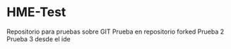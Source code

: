 HME-Test
========

Repositorio para pruebas sobre GIT
Prueba en repositorio forked
Prueba 2
Prueba 3 desde el ide